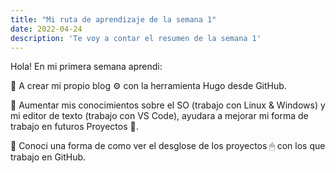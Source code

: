 ```yaml
---
title: "Mi ruta de aprendizaje de la semana 1"
date: 2022-04-24
description: 'Te voy a contar el resumen de la semana 1'
---
```

Hola! 
En mi primera semana aprendi:

📑 A crear mi propio blog ⚙ con la herramienta Hugo desde GitHub. 

📑 Aumentar mis conocimientos sobre el SO (trabajo con Linux & Windows) y mi editor de texto (trabajo con VS Code), ayudara a mejorar mi forma de trabajo en futuros Proyectos 📂.

📑 Conoci una forma de como ver el desglose de los proyectos 🖱 con los que trabajo en GitHub.

